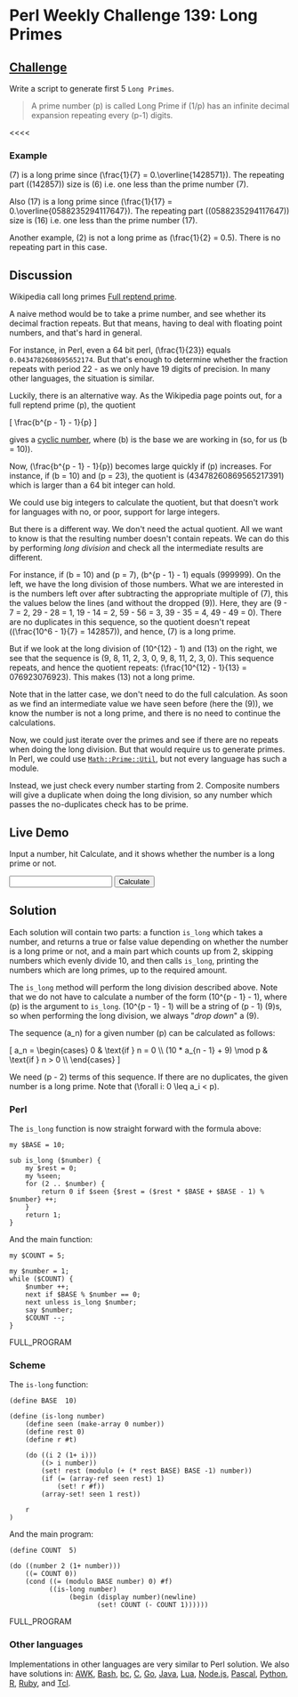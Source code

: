 # Perl Weekly Challenge 139: Long Primes

<!-- %% script: long_division -->

## [Challenge][task2]
>>>>
Write a script to generate first 5 `Long Primes`.

<blockquote>
A prime number (p) is called Long Prime if (1/p) has an infinite decimal expansion repeating every (p-1) digits.

</blockquote>
<<<<

### Example

\(7\) is a long prime since \(\frac{1}{7} = 0.\overline{1428571}\).
The repeating part (\(142857\)) size is \(6\) i.e. one less
than the prime number \(7\).

Also \(17\) is a long prime since
\(\frac{1}{17} = 0.\overline{0588235294117647}\).
The repeating part (\(0588235294117647\)) size is \(16\) i.e. one less
than the prime number \(17\).

Another example, \(2\) is not a long prime as \(\frac{1}{2} = 0.5\).
There is no repeating part in this case.


[task2]: https://theweeklychallenge.org/blog/perl-weekly-challenge-139/#TASK2


## Discussion

Wikipedia call long primes [Full reptend prime](#wiki).

A naive method would be to take a prime number, and see whether
its decimal fraction repeats. But that means, having to deal
with floating point numbers, and that's hard in general.

For instance, in Perl, even a 64 bit perl, \(\frac{1}{23}\) equals
`0.0434782608695652174`. But that's enough to determine whether
the fraction repeats with period 22 - as we only have 19 digits 
of precision. In many other languages, the situation is similar.

<div class = "long_division" data-dividend = "999999999999"
     id    = "long-div-2"    data-divisor  = "13"></div>

Luckily, there is an alternative way. As the Wikipedia page points
out, for a full reptend prime \(p\), the quotient

\[ \frac{b^{p - 1} - 1}{p} \]

gives a [cyclic number](#wiki), where \(b\) is the base we are
working in (so, for us \(b = 10\)).

Now, \(\frac{b^{p - 1} - 1}{p}\) becomes large quickly if \(p\)
increases. For instance, if \(b = 10\) and \(p = 23\), the quotient
is \(43478260869565217391\) which is larger than a 64 bit integer can 
hold.

<div class = "long_division" data-dividend = "999999"
     id    = "long-div-1"    data-divisor  = "7"></div>

We could use big integers to calculate the quotient, but that doesn't
work for languages with no, or poor, support for large integers.

But there is a different way. We don't need the actual quotient. All
we want to know is that the resulting number doesn't contain repeats.
We can do this by performing *long division* and check all the
intermediate results are different.

For instance, if \(b = 10\) and \(p = 7\), \(b^{p - 1} - 1\) equals
\(999999\). On the left, we have the long division of those numbers.
What we are interested in is the numbers left over after subtracting
the appropriate multiple of \(7\), this the values below the lines
(and without the dropped \(9\)). Here, they are \(9 - 7 = 2,
29 - 28 = 1, 19 - 14 = 2, 59 - 56 = 3, 39 - 35 = 4, 49 - 49 = 0\).
There are no duplicates in this sequence, so the quotient doesn't
repeat (\(\frac{10^6 - 1}{7} = 142857\)), and hence, \(7\) is a long prime.

But if we look at the long division of \(10^{12} - 1\) and \(13\) on
the right, we see that the sequence is
\(9, 8, 11, 2, 3, 0, 9, 8, 11, 2, 3, 0\). This sequence repeats,
and hence the quotient repeats: \(\frac{10^{12} - 1}{13} = 076923076923\).
This makes \(13\) not a long prime.

Note that in the latter case, we don't need to do the full calculation.
As soon as we find an intermediate value we have seen before
(here the \(9\)), we know the number is not a long prime, and there
is no need to continue the calculations.

Now, we could just iterate over the primes and see if there are no
repeats when doing the long division. But that would require us to
generate primes. In Perl, we could use
[`Math::Prime::Util`](https://metacpan.org/pod/Math::Prime::Util),
but not every language has such a module.

Instead, we just check every number starting from 2. Composite
numbers will give a duplicate when doing the long division, so
any number which passes the no-duplicates check has to be prime.

## Live Demo

Input a number, hit Calculate, and it shows whether the number
is a long prime or not.

<input type = number id = long_prime_input>
<button onclick = "long_prime ()">Calculate</button>
<span id = "result"></span>

## Solution

Each solution will contain two parts: a function `is_long` which takes
a number, and returns a true or false value depending on whether the
number is a long prime or not, and a main part which counts up from 2,
skipping numbers which evenly divide 10, and then calls `is_long`, 
printing the numbers which are long primes, up to the required amount.

The `is_long` method will perform the long division described above.
Note that we do not have to calculate a number of the form
\(10^{p - 1} - 1\), where \(p\) is the argument to `is_long`.
\(10^{p - 1} - 1\) will be a string of \(p - 1\) \(9\)s, so when
performing the long division, we always "*drop down*" a \(9\).

The sequence \(a_n\) for a given number \(p\) can be calculated
as follows:

\[
    a_n = \begin{cases}
           0                          & \text{if } n = 0 \\\\
          (10 * a_{n - 1} + 9) \mod p & \text{if } n > 0 \\\\
          \end{cases}
\]

We need \(p - 2\) terms of this sequence. If there are no duplicates,
the given number is a long prime. Note that \(\forall i: 0 \leq a_i < p\).

### Perl

The `is_long` function is now straight forward with the formula above:

~~~~
my $BASE = 10;

sub is_long ($number) {
    my $rest = 0;
    my %seen;
    for (2 .. $number) {
        return 0 if $seen {$rest = ($rest * $BASE + $BASE - 1) % $number} ++;
    }
    return 1;
}
~~~~

And the main function:

~~~~
my $COUNT = 5;

my $number = 1;
while ($COUNT) {
    $number ++;
    next if $BASE % $number == 0;
    next unless is_long $number;
    say $number;
    $COUNT --;
}
~~~~

FULL_PROGRAM

### Scheme

The `is-long` function:

~~~~
(define BASE  10)

(define (is-long number)
    (define seen (make-array 0 number))
    (define rest 0)
    (define r #t)

    (do ((i 2 (1+ i)))
        ((> i number))
        (set! rest (modulo (+ (* rest BASE) BASE -1) number))
        (if (= (array-ref seen rest) 1)
            (set! r #f))
        (array-set! seen 1 rest))

    r
)
~~~~

And the main program:

~~~~
(define COUNT  5)

(do ((number 2 (1+ number)))
    ((= COUNT 0))
    (cond ((= (modulo BASE number) 0) #f)
          ((is-long number)
               (begin (display number)(newline)
                      (set! COUNT (- COUNT 1))))))
~~~~

FULL_PROGRAM

### Other languages

Implementations in other languages are very similar to Perl solution.
We also have solutions in:
[AWK](#github),
[Bash](#github),
[bc](#github),
[C](#github),
[Go](#github),
[Java](#github),
[Lua](#github),
[Node.js](#github),
[Pascal](#github),
[Python](#github),
[R](#github),
[Ruby](#github), and
[Tcl](#github).
